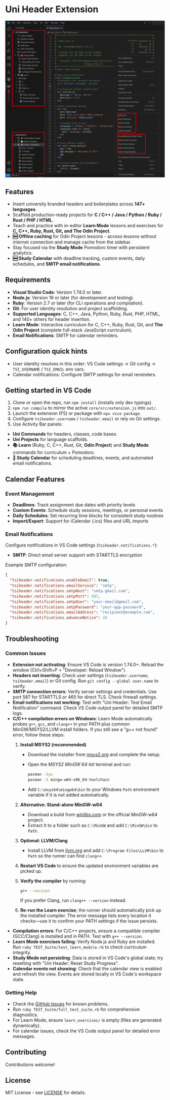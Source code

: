 # Uni Header Extension

![Uni Header Overview](resources/main-picture.png)

## Features

- Insert university branded headers and boilerplates across **147+ languages**.
- Scaffold production-ready projects for **C / C++ / Java / Python / Ruby / Rust / PHP / HTML**.
- Teach and practice with in-editor **Learn Mode** lessons and exercises for **C, C++, Ruby, Rust, Git, and The Odin Project**.
- **🆕 Offline caching** for Odin Project lessons - access lessons without internet connection and manage cache from the sidebar.
- Stay focused via the **Study Mode** Pomodoro timer with persistent analytics.
- **🆕 Study Calendar** with deadline tracking, custom events, daily schedules, and **SMTP email notifications**.

## Requirements

- **Visual Studio Code**: Version 1.74.0 or later.
- **Node.js**: Version 16 or later (for development and testing).
- **Ruby**: Version 2.7 or later (for CLI operations and compilation).
- **Git**: For user identity resolution and project scaffolding.
- **Supported Languages**: C, C++, Java, Python, Ruby, Rust, PHP, HTML, and 140+ others for header insertion.
- **Learn Mode**: Interactive curriculum for C, C++, Ruby, Rust, Git, and **The Odin Project** (complete full-stack JavaScript curriculum).
- **Email Notifications**: SMTP for calendar reminders.

## Configuration quick hints

- User identity resolves in this order: VS Code settings → Git config → `TSI_USERNAME` / `TSI_EMAIL` env vars.
- Calendar notifications: Configure SMTP settings for email reminders.

## Getting started in VS Code

1. Clone or open the repo, run `npm install` (installs only dev typings).
2. `npm run compile` to mirror the active `core/src/extension.js` into `out/`.
3. Launch the extension (F5) or package with `npx vsce package`.
4. Configure `tsiheader.username` / `tsiheader.email` or rely on Git settings.
5. Use Activity Bar panels:

- **Uni Commands** for headers, classes, code bases.
- **Uni Projects** for language scaffolds.
- **📚 Learn** (Ruby, C, C++, Rust, Git, **Odin Project**) and **Study Mode** commands for curriculum + Pomodoro.
- **📅 Study Calendar** for scheduling deadlines, events, and automated email notifications.

## Calendar Features

### Event Management

- **Deadlines**: Track assignment due dates with priority levels
- **Custom Events**: Schedule study sessions, meetings, or personal events
- **Daily Schedules**: Set recurring time blocks for consistent study routines
- **Import/Export**: Support for iCalendar (.ics) files and URL imports

### Email Notifications

Configure notifications in VS Code settings (`tsiheader.notifications.*`):

- **SMTP**: Direct email server support with STARTTLS encryption

Example SMTP configuration:

```json
{
  "tsiheader.notifications.enableEmail": true,
  "tsiheader.notifications.emailService": "smtp",
  "tsiheader.notifications.smtpHost": "smtp.gmail.com",
  "tsiheader.notifications.smtpPort": 587,
  "tsiheader.notifications.smtpUser": "your-email@gmail.com",
  "tsiheader.notifications.smtpPassword": "your-app-password",
  "tsiheader.notifications.emailAddress": "recipient@example.com",
  "tsiheader.notifications.advanceNotice": 24
}
```

## Troubleshooting

### Common Issues

- **Extension not activating**: Ensure VS Code is version 1.74.0+. Reload the window (Ctrl+Shift+P > "Developer: Reload Window").
- **Headers not inserting**: Check user settings (`tsiheader.username`, `tsiheader.email`) or Git config. Run `git config --global user.name` to verify.
- **SMTP connection errors**: Verify server settings and credentials. Use port 587 for STARTTLS or 465 for direct TLS. Check firewall settings.
- **Email notifications not working**: Test with "Uni Header: Test Email Notification" command. Check VS Code output panel for detailed SMTP logs.
- **C/C++ compilation errors on Windows**: Learn Mode automatically probes `g++`, `gcc`, and `clang++` in your PATH plus common MinGW/MSYS2/LLVM install folders. If you still see a "g++ not found" error, follow these steps:
  1. **Install MSYS2 (recommended)**
     - Download the installer from [msys2.org](https://www.msys2.org/) and complete the setup.
     - Open the *MSYS2 MinGW 64-bit* terminal and run:

       ```bash
       pacman -Syu
       pacman -S mingw-w64-x86_64-toolchain
       ```

     - Add `C:\msys64\mingw64\bin` to your Windows `Path` environment variable if it is not added automatically.
  2. **Alternative: Stand-alone MinGW-w64**
     - Download a build from [winlibs.com](https://winlibs.com/) or the official MinGW-w64 project.
     - Extract it to a folder such as `C:\MinGW` and add `C:\MinGW\bin` to `Path`.
  3. **Optional: LLVM/Clang**
     - Install LLVM from [llvm.org](https://releases.llvm.org/download.html) and add `C:\Program Files\LLVM\bin` to `Path` so the runner can find `clang++`.
  4. **Restart VS Code** to ensure the updated environment variables are picked up.
  5. **Verify the compiler** by running:

     ```bash
     g++ --version
     ```

     If you prefer Clang, run `clang++ --version` instead.
  6. **Re-run the Learn exercise**; the runner should automatically pick up the installed compiler. The error message lists every location it checks—use it to confirm your PATH settings if the issue persists.
- **Compilation errors**: For C/C++ projects, ensure a compatible compiler (GCC/Clang) is installed and in PATH. Test with `g++ --version`.
- **Learn Mode exercises failing**: Verify Node.js and Ruby are installed. Run `ruby TEST_Suite/test_learn_module.rb` to check curriculum integrity.
- **Study Mode not persisting**: Data is stored in VS Code's global state; try resetting with "Uni Header: Reset Study Progress".
- **Calendar events not showing**: Check that the calendar view is enabled and refresh the view. Events are stored locally in VS Code's workspace state.

### Getting Help

- Check the [GitHub Issues](https://github.com/st93642/TSI_Header/issues) for known problems.
- Run `ruby TEST_Suite/full_test_suite.rb` for comprehensive diagnostics.
- For Learn Mode, ensure `learn_exercises/` is empty (files are generated dynamically).
- For calendar issues, check the VS Code output panel for detailed error messages.

## Contributing

Contributions welcome!

## License

MIT License - see [LICENSE](LICENSE) for details.

